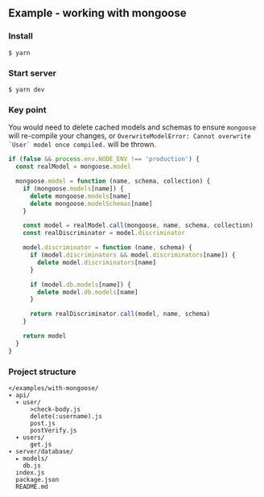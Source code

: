## Example - working with mongoose

### Install

```
$ yarn
```

### Start server

```
$ yarn dev
```

### Key point

You would need to delete cached models and schemas to ensure `mongoose` will re-compile your
changes, or ``OverwriteModelError: Cannot overwrite `User` model once compiled.`` will be thrown.

```javascript
if (false && process.env.NODE_ENV !== 'production') {
  const realModel = mongoose.model

  mongoose.model = function (name, schema, collection) {
    if (mongoose.models[name]) {
      delete mongoose.models[name]
      delete mongoose.modelSchemas[name]
    }

    const model = realModel.call(mongoose, name, schema, collection)
    const realDiscriminator = model.discriminator

    model.discriminator = function (name, schema) {
      if (model.discriminators && model.discriminators[name]) {
        delete model.discriminators[name]
      }

      if (model.db.models[name]) {
        delete model.db.models[name]
      }

      return realDiscriminator.call(model, name, schema)
    }

    return model
  }
}
```

### Project structure

```
</examples/with-mongoose/
▾ api/
  ▾ user/
      >check-body.js
      delete(:username).js
      post.js
      postVerify.js
  ▾ users/
      get.js
▾ server/database/
  ▸ models/
    db.js
  index.js
  package.json
  README.md
```
